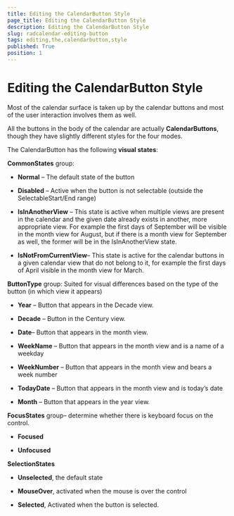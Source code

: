 ```yaml
---
title: Editing the CalendarButton Style
page_title: Editing the CalendarButton Style
description: Editing the CalendarButton Style
slug: radcalendar-editing-button
tags: editing,the,calendarbutton,style
published: True
position: 1
---
```


# Editing the CalendarButton Style

Most of the calendar surface is taken up by the calendar buttons and most of the user interaction involves them as well.

All the buttons in the body of the calendar are actually __CalendarButtons__, though they have slightly different styles for the four modes.

The CalendarButton has the following __visual states__:

__CommonStates__ group:

* __Normal__ – The default state of the button

* __Disabled__ – Active when the button is not selectable (outside the SelectableStart/End range)

* __IsInAnotherView__ – This state is active when multiple views are present in the calendar and the given date already exists in another, more appropriate view. For example the first days of September will be visible in the month view for August, but if there is a month view for September as well, the former will be in the IsInAnotherView state.

* __IsNotFromCurrentView__– This state is active for the calendar buttons in a given calendar view that do not belong to it, for example the first days of April visible in the month view for March.

__ButtonType__ group: Suited for visual differences based on the type of the button (in which view it appears)

* __Year__ – Button that appears in the Decade view.

* __Decade__ – Button in the Century view.

* __Date__– Button that appears in the month view.

* __WeekName__ – Button that appears in the month view and is a name of a weekday

* __WeekNumber__ – Button that appears in the month view and bears a week number

* __TodayDate__ – Button that appears in the month view and is today’s date

* __Month__ – Button that appears in the year view.

__FocusStates__ group– determine whether there is keyboard focus on the control.

* __Focused__

* __Unfocused__

__SelectionStates__

* __Unselected__, the default state

* __MouseOver__, activated when the mouse is over the control

* __Selected__, Activated when the button is selected.
